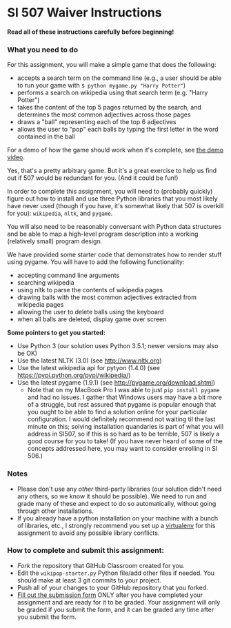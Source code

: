 # SI 507 Waiver Instructions

**Read all of these instructions carefully before beginning!**

### What you need to do

For this assignment, you will make a simple game that does the following:
* accepts a search term on the command line (e.g., a user should be able to run your game with `$ python mygame.py "Harry Potter"`)
* performs a search on wikipedia using that search term (e.g. "Harry Potter")
* takes the content of the top 5 pages returned by the search, and determines the most common adjectives across those pages
* draws a "ball" representing each of the top 6 adjectives
* allows the user to "pop" each balls by typing the first letter in the word contained in the ball

For a demo of how the game should work when it's complete, see [the demo video](https://www.youtube.com/watch?v=o7XdEKSpxEM).

Yes, that's a pretty arbitrary game. But it's a great exercise to help us find out if 507 would be redundant for you. (And it could be fun!)

In order to complete this assignment, you will need to (probably quickly) figure out how to install and use three Python libraries that you most likely have never used (though if you have, it's somewhat likely that 507 is overkill for you): `wikipedia`, `nltk`, and `pygame`. 

You will also need to be reasonably conversant with Python data structures and be able to map a high-level program description into a working (relatively small) program design.

We have provided some starter code that demonstrates how to render stuff using pygame. You will have to add the following functionality:

* accepting command line arguments
* searching wikipedia
* using nltk to parse the contents of wikipedia pages
* drawing balls with the most common adjectives extracted from wikipedia pages
* allowing the user to delete balls using the keyboard
* when all balls are deleted, display game over screen

**Some pointers to get you started:**
* Use Python 3 (our solution uses Python 3.5.1; newer versions may also be OK)
* Use the latest NLTK (3.0) (see <http://www.nltk.org>)
* Use the latest wikipedia api for pytyon (1.4.0) (see <https://pypi.python.org/pypi/wikipedia/>)
* Use the latest pygame (1.9.1) (see <http://pygame.org/download.shtml>)
	* Note that on my MacBook Pro I was able to just `pip install pygame` and had no issues. I gather that Windows users may have a bit more of a struggle, but rest assured that pygame is popular enough that you ought to be able to find a solution online for your particular configuration. I would definitely recommend not waiting til the last minute on this; solving installation quandaries is part of what you will address in SI507, so if this is so hard as to be terrible, 507 is likely a good course for you to take! (If you have never heard of some of the concepts addressed here, you may want to consider enrolling in SI 506.)

### Notes
* Please don't use any *other* third-party libraries (our solution didn't need any others, so we know it should be possible). We need to run and grade many of these and expect to do so automatically, without going through other installations.
* If you already have a python installation on your machine with a bunch of libraries, etc., I strongly recommend you set up a [virtualenv](https://virtualenv.pypa.io/en/stable/) for this assignment to avoid any possible library conflicts.

### How to complete and submit this assignment:
* *Fork* the repository that GitHub Classroom created for you.
* Edit the `wikipop-starter.py` Python file/add other files if needed. You should make at least 3 git commits to your project.
* Push all of your changes to your GitHub repository that you forked. 
* [Fill out the submission form](https://goo.gl/forms/5KhgvETRZG8dlZhM2) ONLY after you have completed your assignment and are ready for it to be graded. Your assignment will only be graded if you submit the form, and it can be graded any time after you submit the form.



